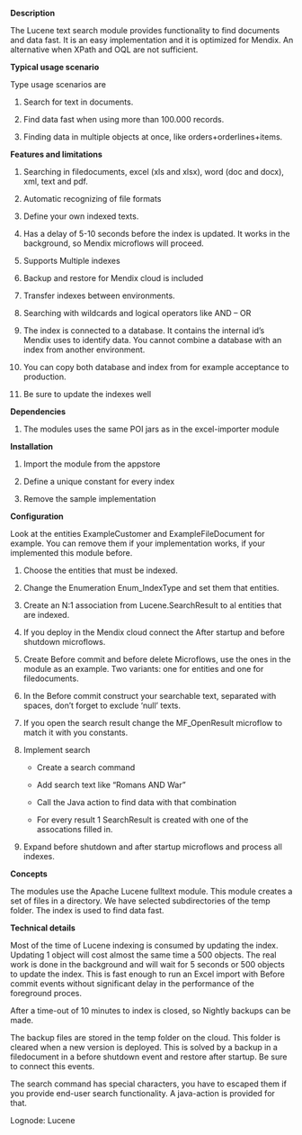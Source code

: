 **Description**

The Lucene text search module provides functionality to find documents and data fast. It is an easy implementation and it is optimized for Mendix. An alternative when XPath and OQL are not sufficient.

**Typical usage scenario**

Type usage scenarios are

1.  Search for text in documents.

2.  Find data fast when using more than 100.000 records.

3.  Finding data in multiple objects at once, like orders+orderlines+items.

**Features and limitations**

1.  Searching in filedocuments, excel (xls and xlsx), word (doc and docx), xml, text and pdf.

2.  Automatic recognizing of file formats

3.  Define your own indexed texts.

4.  Has a delay of 5-10 seconds before the index is updated. It works in the background, so Mendix microflows will proceed.

5.  Supports Multiple indexes

6.  Backup and restore for Mendix cloud is included

7.  Transfer indexes between environments.

8.  Searching with wildcards and logical operators like AND – OR

9.  The index is connected to a database. It contains the internal id’s Mendix uses to identify data. You cannot combine a database with an index from another environment.

10. You can copy both database and index from for example acceptance to production.

11. Be sure to update the indexes well

**Dependencies**

1.  The modules uses the same POI jars as in the excel-importer module

**Installation**

1.  Import the module from the appstore

2.  Define a unique constant for every index

3.  Remove the sample implementation

**Configuration**

Look at the entities ExampleCustomer and ExampleFileDocument for example. You can remove them if your implementation works, if your implemented this module before.

1.  Choose the entities that must be indexed.

2.  Change the Enumeration Enum\_IndexType and set them that entities.

3.  Create an N:1 association from Lucene.SearchResult to al entities that are indexed.

4.  If you deploy in the Mendix cloud connect the After startup and before shutdown microflows.

5.  Create Before commit and before delete Microflows, use the ones in the module as an example. Two variants: one for entities and one for filedocuments.

6.  In the Before commit construct your searchable text, separated with spaces, don’t forget to exclude ‘null’ texts.

7.  If you open the search result change the MF\_OpenResult microflow to match it with you constants.

8.  Implement search

    -   Create a search command

    -   Add search text like “Romans AND War”

    -   Call the Java action to find data with that combination

    -   For every result 1 SearchResult is created with one of the assocations filled in.

9.  Expand before shutdown and after startup microflows and process all indexes.

**Concepts**

The modules use the Apache Lucene fulltext module. This module creates a set of files in a directory. We have selected subdirectories of the temp folder. The index is used to find data fast.

**Technical details**

Most of the time of Lucene indexing is consumed by updating the index. Updating 1 object will cost almost the same time a 500 objects. The real work is done in the background and will wait for 5 seconds or 500 objects to update the index. This is fast enough to run an Excel import with Before commit events without significant delay in the performance of the foreground proces.

After a time-out of 10 minutes to index is closed, so Nightly backups can be made.

The backup files are stored in the temp folder on the cloud. This folder is cleared when a new version is deployed. This is solved by a backup in a filedocument in a before shutdown event and restore after startup. Be sure to connect this events.

The search command has special characters, you have to escaped them if you provide end-user search functionality. A java-action is provided for that.

Lognode: Lucene
